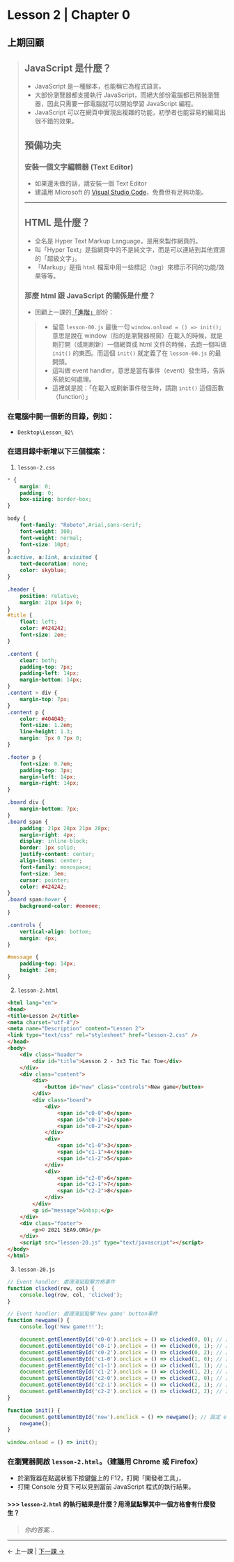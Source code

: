 # Lesson 2 | Chapter 0

## 上期回顧
> ## JavaScript 是什麼？
> - JavaScript 是一種腳本，也能稱它為程式語言。
> - 大部份瀏覽器都支援執行 JavaScript，而絕大部份電腦都已預裝瀏覽器，因此只需要一部電腦就可以開始學習 JavaScript 編程。
> - JavaScript 可以在網頁中實現出複雜的功能，初學者也能容易的編寫出很不錯的效果。
> 
> ## 預備功夫
> 
> ### 安裝一個文字編輯器 (Text Editor)
> - 如果還未做的話，請安裝一個 Text Editor
> - 建議用 Microsoft 的 [Visual Studio Code](https://code.visualstudio.com/)，免費但有足夠功能。
>
> ---
> 
> ## HTML 是什麼？
> - 全名是 Hyper Text Markup Language，是用來製作網頁的。
> - 叫「Hyper Text」是指網頁中的不是純文字，而是可以連結到其他資源的「超級文字」。
> - 「Markup」是指 `html` 檔案中用一些標記（tag）來標示不同的功能/效果等等。
> 
> ### 那麼 html 跟 JavaScript 的關係是什麼？
> - 回顧上一課的[「進階」](../Lesson-0/README.md#進階)部份：
> >  - 留意 `lesson-00.js` 最後一句 `window.onload = () => init();` 意思是說在 window（指的是瀏覽器視窗）在載入的時候，就是剛打開（或剛刷新）一個網頁或 html 文件的時候，去跑一個叫做 `init()` 的東西。而這個 `init()` 就定義了在 `lesson-00.js` 的最開頭。
> >  - 這叫做 event handler，意思是當有事件（event）發生時，告訴系統如何處理。
> >  - 這裡就是說：「在載入或刷新事件發生時，請跑 `init()` 這個函數（function）」

### 在電腦中開一個新的目錄，例如：
- `Desktop\Lesson_02\`

### 在這目錄中新增以下三個檔案：
1. `lesson-2.css`
```css
* {
	margin: 0;
	padding: 0;
	box-sizing: border-box;
}

body {
	font-family: "Roboto",Arial,sans-serif;
	font-weight: 300;
	font-weight: normal;
	font-size: 10pt;
}
a:active, a:link, a:visited {
	text-decoration: none;
	color: skyblue;
}

.header {
	position: relative;
	margin: 21px 14px 0;
}
#title {
	float: left;
	color: #424242;
	font-size: 2em;
}

.content {
	clear: both;
	padding-top: 7px;
	padding-left: 14px;
	margin-bottom: 14px;
}
.content > div {
	margin-top: 7px;
}
.content p {
	color: #404040;
	font-size: 1.2em;
	line-height: 1.3;
	margin: 7px 0 7px 0;
}

.footer p {
	font-size: 0.7em;
	padding-top: 3px;
	margin-left: 14px;
	margin-right: 14px;
}

.board div {
	margin-bottom: 7px;
}
.board span {
	padding: 21px 28px 21px 28px;
	margin-right: 4px;
	display: inline-block;
	border: 1px solid;
	justify-content: center;
	align-items: center;
	font-family: monospace;
	font-size: 3em;
	cursor: pointer;
	color: #424242;
}
.board span:hover {
	background-color: #eeeeee;
}

.controls {
	vertical-align: bottom;
	margin: 4px;
}

#message {
	padding-top: 14px;
	height: 2em;
}
```

2. `lesson-2.html`
```html
<html lang="en">
<head>
<title>Lesson 2</title>
<meta charset="utf-8"/>
<meta name="Description" content="Lesson 2">
<link type="text/css" rel="stylesheet" href="lesson-2.css" />
</head>
<body>
	<div class="header">
		<div id="title">Lesson 2 - 3x3 Tic Tac Toe</div>
	</div>
	<div class="content">
		<div>
			<button id="new" class="controls">New game</button>
		</div>
		<div class="board">
			<div>
				<span id="c0-0">0</span>
				<span id="c0-1">1</span>
				<span id="c0-2">2</span>
			</div>
			<div>
				<span id="c1-0">3</span>
				<span id="c1-1">4</span>
				<span id="c1-2">5</span>
			</div>
			<div>
				<span id="c2-0">6</span>
				<span id="c2-1">7</span>
				<span id="c2-2">8</span>
			</div>
		</div>
		<p id="message">&nbsp;</p>
	</div>
	<div class="footer">
		<p>© 2021 SEA9.ORG</p>
	</div>
	<script src="lesson-20.js" type="text/javascript"></script>
</body>
</html>
```

3. `lesson-20.js`
```javascript
// Event handler: 處理滑鼠點擊方格事件
function clicked(row, col) {
	console.log(row, col, 'clicked');
}

// Event handler: 處理滑鼠點擊'New game' button事件
function newgame() {
	console.log('New game!!!');

	document.getElementById('c0-0').onclick = () => clicked(0, 0); // 設定 event handler
	document.getElementById('c0-1').onclick = () => clicked(0, 1); // 設定 event handler
	document.getElementById('c0-2').onclick = () => clicked(0, 2); // 設定 event handler
	document.getElementById('c1-0').onclick = () => clicked(1, 0); // 設定 event handler
	document.getElementById('c1-1').onclick = () => clicked(1, 1); // 設定 event handler
	document.getElementById('c1-2').onclick = () => clicked(1, 2); // 設定 event handler
	document.getElementById('c2-0').onclick = () => clicked(2, 0); // 設定 event handler
	document.getElementById('c2-1').onclick = () => clicked(2, 1); // 設定 event handler
	document.getElementById('c2-2').onclick = () => clicked(2, 2); // 設定 event handler
}

function init() {
	document.getElementById('new').onclick = () => newgame(); // 設定 event handler
	newgame();
}

window.onload = () => init();
```

### 在瀏覽器開啟 `lesson-2.html`。（建議用 Chrome 或 Firefox）

- 於瀏覽器在點選狀態下按鍵盤上的 F12，打開「開發者工具」，
- 打開 Console 分頁下可以見到當前 JavaScript 程式的執行結果。

#### >>> `lesson-2.html` 的執行結果是什麼？用滑鼠點擊其中一個方格會有什麼發生？
> _你的答案..._

---

← 上一課 | [下一課 →](lesson-21.md)
